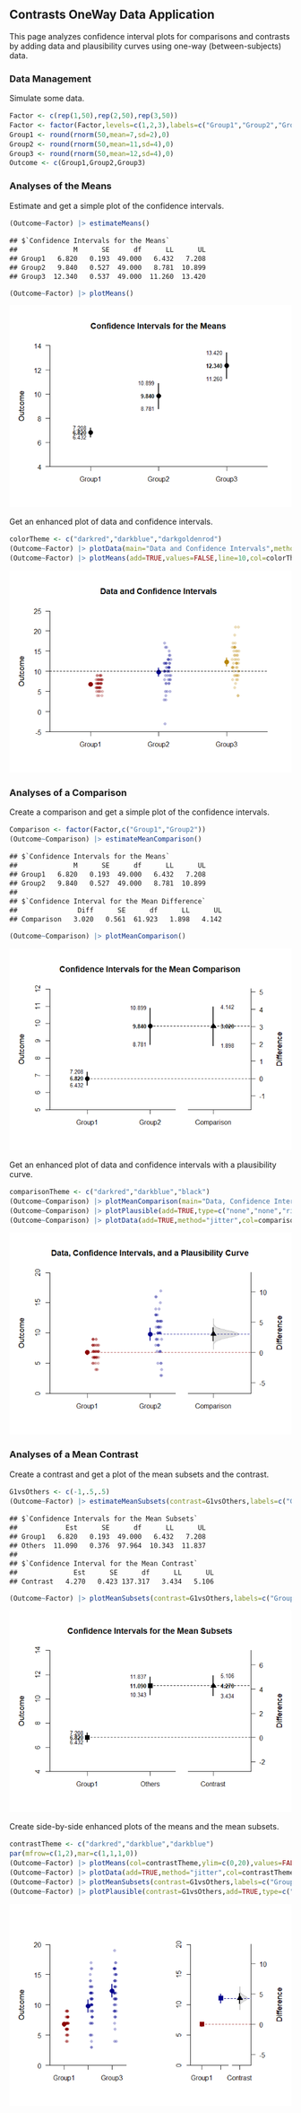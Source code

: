 ## Contrasts OneWay Data Application

This page analyzes confidence interval plots for comparisons and contrasts by adding data and plausibility curves using one-way (between-subjects) data.

### Data Management

Simulate some data.

```r
Factor <- c(rep(1,50),rep(2,50),rep(3,50))
Factor <- factor(Factor,levels=c(1,2,3),labels=c("Group1","Group2","Group3"))
Group1 <- round(rnorm(50,mean=7,sd=2),0)
Group2 <- round(rnorm(50,mean=11,sd=4),0)
Group3 <- round(rnorm(50,mean=12,sd=4),0)
Outcome <- c(Group1,Group2,Group3)
```

### Analyses of the Means

Estimate and get a simple plot of the confidence intervals.

```r
(Outcome~Factor) |> estimateMeans()
```

```
## $`Confidence Intervals for the Means`
##              M      SE      df      LL      UL
## Group1   6.820   0.193  49.000   6.432   7.208
## Group2   9.840   0.527  49.000   8.781  10.899
## Group3  12.340   0.537  49.000  11.260  13.420
```

```r
(Outcome~Factor) |> plotMeans()
```

![](figures/Contrasts-OneWay-ConfidenceA-1.png)<!-- -->

Get an enhanced plot of data and confidence intervals.

```r
colorTheme <- c("darkred","darkblue","darkgoldenrod")
(Outcome~Factor) |> plotData(main="Data and Confidence Intervals",method="jitter",col=colorTheme)
(Outcome~Factor) |> plotMeans(add=TRUE,values=FALSE,line=10,col=colorTheme)
```

![](figures/Contrasts-OneWay-ConfidenceB-1.png)<!-- -->

### Analyses of a Comparison

Create a comparison and get a simple plot of the confidence intervals.

```r
Comparison <- factor(Factor,c("Group1","Group2"))
(Outcome~Comparison) |> estimateMeanComparison()
```

```
## $`Confidence Intervals for the Means`
##              M      SE      df      LL      UL
## Group1   6.820   0.193  49.000   6.432   7.208
## Group2   9.840   0.527  49.000   8.781  10.899
## 
## $`Confidence Interval for the Mean Difference`
##               Diff      SE      df      LL      UL
## Comparison   3.020   0.561  61.923   1.898   4.142
```

```r
(Outcome~Comparison) |> plotMeanComparison()
```

![](figures/Contrasts-OneWay-ComparisonA-1.png)<!-- -->

Get an enhanced plot of data and confidence intervals with a plausibility curve.

```r
comparisonTheme <- c("darkred","darkblue","black")
(Outcome~Comparison) |> plotMeanComparison(main="Data, Confidence Intervals, and a Plausibility Curve",ylim=c(0,20),values=FALSE,col=comparisonTheme)
(Outcome~Comparison) |> plotPlausible(add=TRUE,type=c("none","none","right"),col=comparisonTheme)
(Outcome~Comparison) |> plotData(add=TRUE,method="jitter",col=comparisonTheme)
```

![](figures/Contrasts-OneWay-ComparisonB-1.png)<!-- -->

### Analyses of a Mean Contrast

Create a contrast and get a plot of the mean subsets and the contrast.

```r
G1vsOthers <- c(-1,.5,.5)
(Outcome~Factor) |> estimateMeanSubsets(contrast=G1vsOthers,labels=c("Group1","Others"))
```

```
## $`Confidence Intervals for the Mean Subsets`
##            Est      SE      df      LL      UL
## Group1   6.820   0.193  49.000   6.432   7.208
## Others  11.090   0.376  97.964  10.343  11.837
## 
## $`Confidence Interval for the Mean Contrast`
##              Est      SE      df      LL      UL
## Contrast   4.270   0.423 137.317   3.434   5.106
```

```r
(Outcome~Factor) |> plotMeanSubsets(contrast=G1vsOthers,labels=c("Group1","Others"))
```

![](figures/Contrasts-OneWay-ContrastA-1.png)<!-- -->

Create side-by-side enhanced plots of the means and the mean subsets.

```r
contrastTheme <- c("darkred","darkblue","darkblue")
par(mfrow=c(1,2),mar=c(1,1,1,0))
(Outcome~Factor) |> plotMeans(col=contrastTheme,ylim=c(0,20),values=FALSE,main="")
(Outcome~Factor) |> plotData(add=TRUE,method="jitter",col=contrastTheme)
(Outcome~Factor) |> plotMeanSubsets(contrast=G1vsOthers,labels=c("Group1","Others"),col=comparisonTheme,ylim=c(0,20),ylab="",values=FALSE,main="")
(Outcome~Factor) |> plotPlausible(contrast=G1vsOthers,add=TRUE,type=c("none","none","right"),col=comparisonTheme)
```

![](figures/Contrasts-OneWay-ContrastB-1.png)<!-- -->
